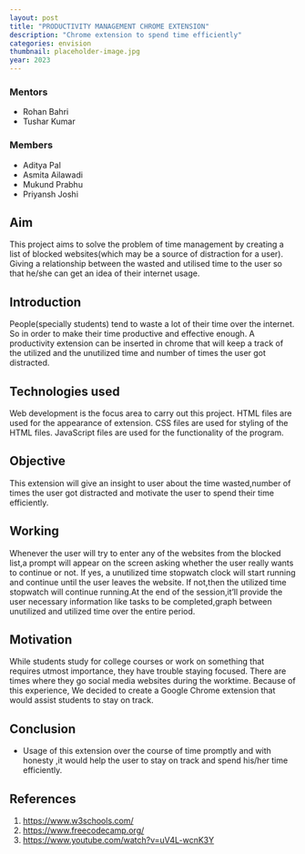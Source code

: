 ```yaml
---
layout: post
title: "PRODUCTIVITY MANAGEMENT CHROME EXTENSION"
description: "Chrome extension to spend time efficiently"
categories: envision
thumbnail: placeholder-image.jpg
year: 2023
---
```


### Mentors

- Rohan Bahri
- Tushar Kumar

### Members

- Aditya Pal
- Asmita Ailawadi
- Mukund Prabhu
- Priyansh Joshi


## Aim

This project aims to solve the problem of time management by creating a list of blocked websites(which may be a source of distraction for a user). Giving a relationship between the wasted and utilised time to the user so that he/she can get an idea of their internet usage.

## Introduction

People(specially students) tend to waste a lot of their time over the internet. So in order to make their time productive and effective enough. A productivity extension can be inserted in chrome that will keep a track of the utilized and the unutilized time and number of times the user got distracted.


## Technologies used
Web development is the focus area to carry out this project.
HTML files are used for the appearance of extension.
CSS files are used for styling of the HTML files.
JavaScript files are used for the functionality of the program.

## Objective

This extension will give an insight to user about the time wasted,number of times the user got distracted and motivate the user to spend their time efficiently.

## Working

Whenever the user will try to enter any of the websites from the blocked list,a prompt will appear on the screen asking whether the user really wants to continue or not. If yes, a unutilized time stopwatch clock will start running and continue until the user leaves the website. If not,then the utilized time stopwatch will continue running.At the end of the session,it’ll provide the user necessary information like tasks to be completed,graph between unutilized and utilized time over the entire period. 

## Motivation

While students study for college courses or work on something that requires utmost importance, they have trouble staying focused. There are times where they go social media websites during the worktime. Because of this experience, We decided to create a Google Chrome extension that would assist students to stay on track.

## Conclusion

- Usage of this extension over the course of time promptly and with honesty ,it would help the user to stay on track and spend his/her time efficiently.

## References

1. https://www.w3schools.com/
2. https://www.freecodecamp.org/
3. https://www.youtube.com/watch?v=uV4L-wcnK3Y
